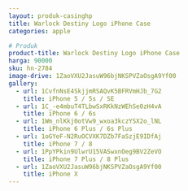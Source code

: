 ```yaml
---
layout: produk-casinghp
title: Warlock Destiny Logo iPhone Case
categories: apple

# Produk
product-title: Warlock Destiny Logo iPhone Case
harga: 90000
sku: hn-2784
image-drive: 1ZaoVXU2JasuW96bjNKSPVZaOsgA9Yf00
gallery:
  - url: 1CvfnNsE4SkjjmRSAQvK5BFRVmHJb_7G2
    title: iPhone 5 / 5s / SE
  - url: 1C_-e4mbuT4TLbwSxRKkNzWEhSe0zH4vA
    title: iPhone 6 / 6s
  - url: 1Wm_nlKkj0otVw9_wxoa3kczYSX2o_lNL
    title: iPhone 6 Plus / 6s Plus
  - url: 1oGYeF-N2RuOCVXK7DZb7FaSzjE9IDfAj
    title: iPhone 7 / 8
  - url: 1PpYPkin9UlwrU15VASwxnOeg9BV2ZeVO
    title: iPhone 7 Plus / 8 Plus
  - url: 1ZaoVXU2JasuW96bjNKSPVZaOsgA9Yf00
    title: iPhone X
---
```

